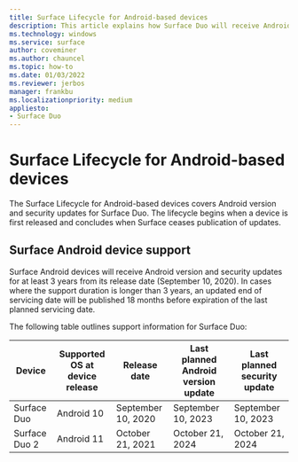 ```yaml
---
title: Surface Lifecycle for Android-based devices
description: This article explains how Surface Duo will receive Android version and security updates for at least 3 years from its release date.
ms.technology: windows
ms.service: surface
author: coveminer
ms.author: chauncel
ms.topic: how-to
ms.date: 01/03/2022
ms.reviewer: jerbos
manager: frankbu
ms.localizationpriority: medium
appliesto: 
- Surface Duo
---
```


# Surface Lifecycle for Android-based devices

The Surface Lifecycle for Android-based devices covers Android version and security updates for Surface Duo. The lifecycle begins when a device is first released and concludes when Surface ceases publication of updates.

## Surface Android device support 

Surface Android devices will receive Android version and security updates for at least 3 years from its release date (September 10, 2020). In cases where the support duration is longer than 3 years, an updated end of servicing date will be published 18 months before expiration of the last planned servicing date. 

The following table outlines support information for Surface Duo:

| Device  | Supported OS at device release | Release date   | Last planned Android version update | Last planned security update |
| ----------- | ------------------------------------------ | ------------------ | --------------------------------------- | -------------------------------- |
| Surface Duo | Android 10                                 | September 10, 2020 | September 10, 2023                      | September 10, 2023               |
| Surface Duo 2| Android 11                                 | October 21, 2021 | October 21, 2024                    | October 21, 2024                |
